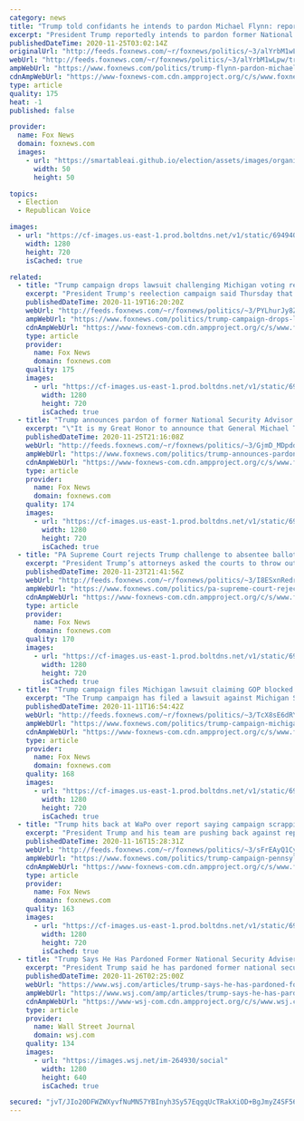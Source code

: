 ```yaml
---
category: news
title: "Trump told confidants he intends to pardon Michael Flynn: report"
excerpt: "President Trump reportedly intends to pardon former National Security Advisor Michael Flynn, one in a series to be issued before he leaves office."
publishedDateTime: 2020-11-25T03:02:14Z
originalUrl: "http://feeds.foxnews.com/~r/foxnews/politics/~3/alYrbM1wLpw/trump-flynn-pardon-michael-flynn"
webUrl: "http://feeds.foxnews.com/~r/foxnews/politics/~3/alYrbM1wLpw/trump-flynn-pardon-michael-flynn"
ampWebUrl: "https://www.foxnews.com/politics/trump-flynn-pardon-michael-flynn.amp"
cdnAmpWebUrl: "https://www-foxnews-com.cdn.ampproject.org/c/s/www.foxnews.com/politics/trump-flynn-pardon-michael-flynn.amp"
type: article
quality: 175
heat: -1
published: false

provider:
  name: Fox News
  domain: foxnews.com
  images:
    - url: "https://smartableai.github.io/election/assets/images/organizations/foxnews.com-50x50.jpg"
      width: 50
      height: 50

topics:
  - Election
  - Republican Voice

images:
  - url: "https://cf-images.us-east-1.prod.boltdns.net/v1/static/694940094001/62e92172-67dd-4365-a047-6be137fd72d2/9943ce69-5c00-44cd-b562-7f17e66ab3ba/1280x720/match/image.jpg"
    width: 1280
    height: 720
    isCached: true

related:
  - title: "Trump campaign drops lawsuit challenging Michigan voting results"
    excerpt: "President Trump's reelection campaign said Thursday that it is dropping a lawsuit challenging voting results in Michigan, which show Democrat Joe Biden narrowly carrying the battleground state."
    publishedDateTime: 2020-11-19T16:20:20Z
    webUrl: "http://feeds.foxnews.com/~r/foxnews/politics/~3/PYLhurJy8ZU/trump-campaign-drops-lawsuit-challenging-michigan-voting-results"
    ampWebUrl: "https://www.foxnews.com/politics/trump-campaign-drops-lawsuit-challenging-michigan-voting-results.amp"
    cdnAmpWebUrl: "https://www-foxnews-com.cdn.ampproject.org/c/s/www.foxnews.com/politics/trump-campaign-drops-lawsuit-challenging-michigan-voting-results.amp"
    type: article
    provider:
      name: Fox News
      domain: foxnews.com
    quality: 175
    images:
      - url: "https://cf-images.us-east-1.prod.boltdns.net/v1/static/694940094001/2a98bd85-8cb6-40db-a341-bed123126296/b14b578b-9eab-4265-bd71-466ccf3a8c4c/1280x720/match/image.jpg"
        width: 1280
        height: 720
        isCached: true
  - title: "Trump announces pardon of former National Security Advisor Michael Flynn"
    excerpt: "\"It is my Great Honor to announce that General Michael T. Flynn has been granted a Full Pardon,\" the president wrote. \"Congratulations to @GenFlynn and his wonderful family, I know you will now have a truly fantastic Thanksgiving!\""
    publishedDateTime: 2020-11-25T21:16:08Z
    webUrl: "http://feeds.foxnews.com/~r/foxnews/politics/~3/GjmD_MDpddg/trump-announces-pardon-of-former-national-security-advisor-michael-flynn"
    ampWebUrl: "https://www.foxnews.com/politics/trump-announces-pardon-of-former-national-security-advisor-michael-flynn.amp"
    cdnAmpWebUrl: "https://www-foxnews-com.cdn.ampproject.org/c/s/www.foxnews.com/politics/trump-announces-pardon-of-former-national-security-advisor-michael-flynn.amp"
    type: article
    provider:
      name: Fox News
      domain: foxnews.com
    quality: 174
    images:
      - url: "https://cf-images.us-east-1.prod.boltdns.net/v1/static/694940094001/29fb2b28-d307-4579-bc27-d342924a7919/00a3637e-bf17-4ffa-876c-875b70e07bbb/1280x720/match/image.jpg"
        width: 1280
        height: 720
        isCached: true
  - title: "PA Supreme Court rejects Trump challenge to absentee ballots in Allegheny County"
    excerpt: "President Trump’s attorneys asked the courts to throw out ballots that were missing information."
    publishedDateTime: 2020-11-23T21:41:56Z
    webUrl: "http://feeds.foxnews.com/~r/foxnews/politics/~3/I8ESxnRedrk/pa-supreme-court-rejects-trump-challenge-absentee-ballots-allegheny-county"
    ampWebUrl: "https://www.foxnews.com/politics/pa-supreme-court-rejects-trump-challenge-absentee-ballots-allegheny-county.amp"
    cdnAmpWebUrl: "https://www-foxnews-com.cdn.ampproject.org/c/s/www.foxnews.com/politics/pa-supreme-court-rejects-trump-challenge-absentee-ballots-allegheny-county.amp"
    type: article
    provider:
      name: Fox News
      domain: foxnews.com
    quality: 170
    images:
      - url: "https://cf-images.us-east-1.prod.boltdns.net/v1/static/694940094001/21212b6f-71af-45fa-bda8-db4cce1855c1/9cd41134-3b22-4a3f-91c1-fd8799d3f7e6/1280x720/match/image.jpg"
        width: 1280
        height: 720
        isCached: true
  - title: "Trump campaign files Michigan lawsuit claiming GOP blocked from viewing vote counting"
    excerpt: "The Trump campaign has filed a lawsuit against Michigan Secretary of State Jocelyn Benson and Wayne County officials in which they allege that credentialed election challengers were blocked from having sufficient view of the vote-counting process, challenges against certain ballots were ignored, and"
    publishedDateTime: 2020-11-11T16:54:42Z
    webUrl: "http://feeds.foxnews.com/~r/foxnews/politics/~3/TcX8sE6dRYY/trump-campaign-michigan-election-vote-counting-lawsuit"
    ampWebUrl: "https://www.foxnews.com/politics/trump-campaign-michigan-election-vote-counting-lawsuit.amp"
    cdnAmpWebUrl: "https://www-foxnews-com.cdn.ampproject.org/c/s/www.foxnews.com/politics/trump-campaign-michigan-election-vote-counting-lawsuit.amp"
    type: article
    provider:
      name: Fox News
      domain: foxnews.com
    quality: 168
    images:
      - url: "https://cf-images.us-east-1.prod.boltdns.net/v1/static/694940094001/ea9f25e8-6385-4323-b73b-db50ab67f4f3/571ae161-8619-4643-8c44-cefd5e7c3e27/1280x720/match/image.jpg"
        width: 1280
        height: 720
        isCached: true
  - title: "Trump hits back at WaPo over report saying campaign scrapping key part of Pennsylvania lawsuit"
    excerpt: "President Trump and his team are pushing back against reports that his campaign significantly scaled back allegations in a Pennsylvania lawsuit over the 2020 election, although an amended complaint filed Sunday did significantly alter the case's stated goals."
    publishedDateTime: 2020-11-16T15:28:31Z
    webUrl: "http://feeds.foxnews.com/~r/foxnews/politics/~3/sFrEAyQ1Cyg/trump-campaign-pennsylvania-lawsuit-washington-post-report"
    ampWebUrl: "https://www.foxnews.com/politics/trump-campaign-pennsylvania-lawsuit-washington-post-report.amp"
    cdnAmpWebUrl: "https://www-foxnews-com.cdn.ampproject.org/c/s/www.foxnews.com/politics/trump-campaign-pennsylvania-lawsuit-washington-post-report.amp"
    type: article
    provider:
      name: Fox News
      domain: foxnews.com
    quality: 163
    images:
      - url: "https://cf-images.us-east-1.prod.boltdns.net/v1/static/694940094001/302a6c03-2397-4711-b51e-017975e01310/a4ae4050-9975-4bf0-a30c-4e40959ae5a4/1280x720/match/image.jpg"
        width: 1280
        height: 720
        isCached: true
  - title: "Trump Says He Has Pardoned Former National Security Adviser Michael Flynn"
    excerpt: "President Trump said he has pardoned former national security adviser Michael Flynn, using his lame-duck executive power to protect an ally who pleaded guilty to lying to the FBI."
    publishedDateTime: 2020-11-26T02:25:00Z
    webUrl: "https://www.wsj.com/articles/trump-says-he-has-pardoned-former-national-security-adviser-michael-flynn-11606339532?mod=breakingnews"
    ampWebUrl: "https://www.wsj.com/amp/articles/trump-says-he-has-pardoned-former-national-security-adviser-michael-flynn-11606339532"
    cdnAmpWebUrl: "https://www-wsj-com.cdn.ampproject.org/c/s/www.wsj.com/amp/articles/trump-says-he-has-pardoned-former-national-security-adviser-michael-flynn-11606339532"
    type: article
    provider:
      name: Wall Street Journal
      domain: wsj.com
    quality: 134
    images:
      - url: "https://images.wsj.net/im-264930/social"
        width: 1280
        height: 640
        isCached: true

secured: "jvT/JIo20DFWZWXyvfNuMN57YBInyh3Sy57EqgqUcTRakXiOD+BgJmyZ4SF56PgDyNo9DO6KjoaaUXkPFQnFZXhrLPOgul5FcSKfrYuUCtT3dc0rG95McDh0mvAbyY3BIkvN7KgxK/nEOEnI6cC+dzEQ0QlfUt1qtMqfIMcAn+Qspvh9gLZ1UAgFcTq7ZYJYVIrTeG6XRu3ntO6CB6kL26hYi3O+6YnsBZ5HOX1R3aasOJgXXD6nUOR0TTKxNmvBA9FUJmYDIeeeBWMNTg7eWVDHPOa0/jh6vc5AyWKnultMIELrLosF4vnDkSYNulHwfa3ND6NIBCJQAnPqBqNMHJPTa8jtygr7xbfRJT3DoyE=;afH4muWsCl9EP8cBHb+kaQ=="
---
```


